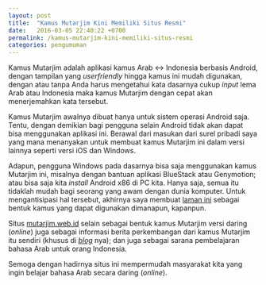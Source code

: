 ```yaml
---
layout: post
title:  "Kamus Mutarjim Kini Memiliki Situs Resmi"
date:   2016-03-05 22:40:22 +0700
permalink: /kamus-mutarjim-kini-memiliki-situs-resmi
categories: pengumuman
---
```

Kamus Mutarjim adalah aplikasi kamus Arab <-> Indonesia berbasis Android, dengan tampilan yang _userfriendly_ hingga kamus ini mudah digunakan, dengan atau tanpa Anda harus mengetahui kata dasarnya cukup _input_ lema Arab atau Indonesia maka kamus Mutarjim dengan cepat akan menerjemahkan kata tersebut.

Kamus Mutarjim awalnya dibuat hanya untuk sistem operasi Android saja. Tentu, dengan demikian bagi pengguna selain Android tidak akan dapat bisa menggunakan aplikasi ini. Berawal dari masukan dari surel pribadi saya yang mana menanyakan untuk membuat kamus Mutarjim ini dalam versi lainnya seperti versi iOS dan Windows.

Adapun, pengguna Windows pada dasarnya bisa saja menggunakan kamus Mutarjim ini, misalnya dengan bantuan aplikasi BlueStack atau Genymotion; atau bisa saja kita _install_ Android x86 di PC kita. Hanya saja, semua itu tidaklah mudah bagi seorang yang awam dengan dunia komputer. Untuk mengantisipasi hal tersebut, akhirnya saya membuat [laman ini](http://mutarjim.web.id) sebagai bentuk kamus yang dapat digunakan dimanapun, kapanpun.

Situs [mutarjim.web.id](http://mutarjim.web.id) selain sebagai bentuk kamus Mutarjim versi daring (_online_) juga sebagai informasi berita perkembangan dari kamus Mutarjim itu sendiri (khusus di _[blog](http://blog.mutarjim.web.id)_ nya); dan juga sebagai sarana pembelajaran bahasa Arab untuk orang Indonesia.

Semoga dengan hadirnya situs ini mempermudah masyarakat kita yang ingin belajar bahasa Arab secara daring (_online_).
